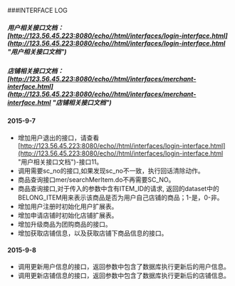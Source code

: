 ###INTERFACE LOG
##### 用户相关接口文档：[http://123.56.45.223:8080/echo//html/interfaces/login-interface.html](http://123.56.45.223:8080/echo//html/interfaces/login-interface.html "用户相关接口文档")
##### 店铺相关接口文档：[http://123.56.45.223:8080/echo//html/interfaces/merchant-interface.html](http://123.56.45.223:8080/echo//html/interfaces/merchant-interface.html "店铺相关接口文档")
#### 2015-9-7
- 增加用户退出的接口，请查看[http://123.56.45.223:8080/echo//html/interfaces/login-interface.html](http://123.56.45.223:8080/echo//html/interfaces/login-interface.html "用户相关接口文档")-接口11。
- 调用需要sc_no的接口,如果发现sc_no不一致，执行回话清除动作。
- 商品查询接口mer/searchMerItem.do不再需要SC_NO。
- 商品查询接口,对于传入的参数中含有ITEM_ID的请求, 返回的dataset中的BELONG_ITEM用来表示该商品是否为用户自己店铺的商品；1-是，0-非。 
- 增加用户注册时初始化用户扩展表。
- 增加申请店铺时初始化店铺扩展表。
- 增加升级商品为团购商品的接口。 
- 增加获取店铺信息，以及获取店铺下商品信息的接口。  
#### 2015-9-8
- 调用更新用户信息的接口，返回参数中包含了数据库执行更新后的用户信息。
- 调用更新店铺信息的接口，返回参数中包含了数据库执行更新后的店铺信息。